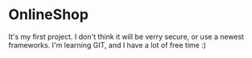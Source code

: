 # OnlineShop
It's my first project. I don't think it will be verry secure, or use a newest frameworks. I'm learning GIT, and I have a lot of free time :) 
